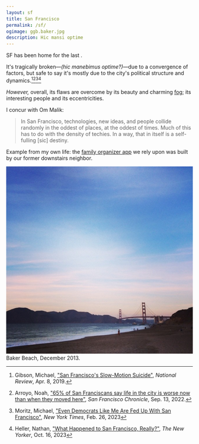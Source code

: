 ```yaml
---
layout: sf
title: San Francisco
permalink: /sf/
ogimage: ggb.baker.jpg
description: Hic mansi optime
---
```

SF has been home for the last <span id="TimeinSF"></span>.

It's tragically broken—*(hic manebimus optime?)*—due to a convergence of factors, but safe to say it's mostly due to the city's political structure and dynamics.[^1][^2][^3][^4]

[^1]: Gibson, Michael, <a href="https://www.nationalreview.com/2019/04/san-francisco-decline-failed-government-policies/" target="_blank">"San Francisco's Slow-Motion Suicide"</a>, *National Review*, Apr. 8, 2019.
[^2]: Arroyo, Noah, <a href="https://www.sfchronicle.com/sf/article/sfnext-poll-decline-17436506.php" target="_blank">"65% of San Franciscans say life in the city is worse now than when they moved here"</a>, *San Francisco Chronicle*, Sep. 13, 2022.
[^3]: Moritz, Michael, <a href="https://www.nytimes.com/2023/02/26/opinion/san-francisco-democrats-board-of-supervisors.html" target="_blank">"Even Democrats Like Me Are Fed Up With San Francisco"</a>, *New York Times*, Feb. 26, 2023
[^4]: Heller, Nathan, <a href="https://www.newyorker.com/magazine/2023/10/23/what-happened-to-san-francisco-really" target="_blank">"What Happened to San Francisco, Really?"</a>, *The New Yorker*, Oct. 16, 2023

*However,* overall, its flaws are overcome by its beauty and charming [fog](/fog/); its interesting people and its eccentricities.

I concur with Om Malik:

> In San Francisco, technologies, new ideas, and people collide randomly in the oddest of places, at the oddest of times. Much of this has to do with the density of techies. In a way, that in itself is a self-fulling [sic] destiny.

Example from my own life: the [family organizer app](https://kukiniapp.com/) we rely upon was built by our former downstairs neighbor.

![Golden Gate Bridge from Baker Beach](/assets/og/ggb.baker.jpg)
<span class="muted small">Baker Beach, December 2013.</span>

